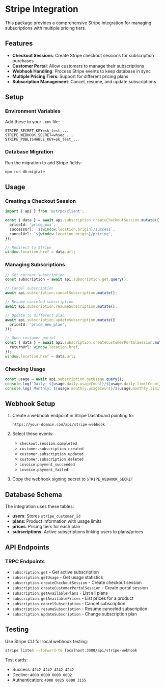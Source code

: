 # Stripe Integration

This package provides a comprehensive Stripe integration for managing subscriptions with multiple pricing tiers.

## Features

- **Checkout Sessions**: Create Stripe checkout sessions for subscription purchases
- **Customer Portal**: Allow customers to manage their subscriptions
- **Webhook Handling**: Process Stripe events to keep database in sync
- **Multiple Pricing Tiers**: Support for different pricing plans
- **Subscription Management**: Cancel, resume, and update subscriptions

## Setup

### Environment Variables

Add these to your `.env` file:

```
STRIPE_SECRET_KEY=sk_test_...
STRIPE_WEBHOOK_SECRET=whsec_...
STRIPE_PUBLISHABLE_KEY=pk_test_...
```

### Database Migration

Run the migration to add Stripe fields:

```bash
npm run db:migrate
```

## Usage

### Creating a Checkout Session

```typescript
import { api } from '@/trpc/client';

const { data } = await api.subscription.createCheckoutSession.mutate({
  priceId: 'price_xxx',
  successUrl: `${window.location.origin}/success`,
  cancelUrl: `${window.location.origin}/pricing`,
});

// Redirect to Stripe
window.location.href = data.url;
```

### Managing Subscriptions

```typescript
// Get current subscription
const subscription = await api.subscription.get.query();

// Cancel subscription
await api.subscription.cancelSubscription.mutate();

// Resume canceled subscription
await api.subscription.resumeSubscription.mutate();

// Update to different plan
await api.subscription.updateSubscription.mutate({
  priceId: 'price_new_plan',
});

// Open customer portal
const { data } = await api.subscription.createCustomerPortalSession.mutate({
  returnUrl: window.location.href,
});
window.location.href = data.url;
```

### Checking Usage

```typescript
const usage = await api.subscription.getUsage.query();
console.log(`Daily: ${usage.daily.usageCount}/${usage.daily.limitCount}`);
console.log(`Monthly: ${usage.monthly.usageCount}/${usage.monthly.limitCount}`);
```

## Webhook Setup

1. Create a webhook endpoint in Stripe Dashboard pointing to:
   ```
   https://your-domain.com/api/stripe-webhook
   ```

2. Select these events:
   - `checkout.session.completed`
   - `customer.subscription.created`
   - `customer.subscription.updated`
   - `customer.subscription.deleted`
   - `invoice.payment_succeeded`
   - `invoice.payment_failed`

3. Copy the webhook signing secret to `STRIPE_WEBHOOK_SECRET`

## Database Schema

The integration uses these tables:

- **users**: Stores `stripe_customer_id`
- **plans**: Product information with usage limits
- **prices**: Pricing tiers for each plan
- **subscriptions**: Active subscriptions linking users to plans/prices

## API Endpoints

### TRPC Endpoints

- `subscription.get` - Get active subscription
- `subscription.getUsage` - Get usage statistics
- `subscription.createCheckoutSession` - Create checkout session
- `subscription.createCustomerPortalSession` - Create portal session
- `subscription.getAvailablePlans` - List all plans
- `subscription.getAvailablePrices` - List prices for a product
- `subscription.cancelSubscription` - Cancel subscription
- `subscription.resumeSubscription` - Resume canceled subscription
- `subscription.updateSubscription` - Change subscription plan

## Testing

Use Stripe CLI for local webhook testing:

```bash
stripe listen --forward-to localhost:3000/api/stripe-webhook
```

Test cards:
- Success: `4242 4242 4242 4242`
- Decline: `4000 0000 0000 0002`
- Authentication: `4000 0025 0000 3155`